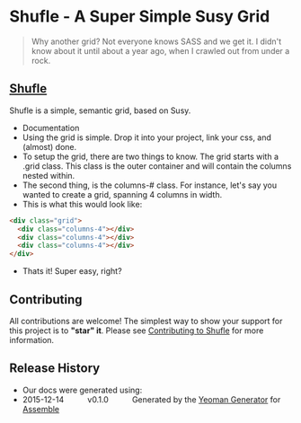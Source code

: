 # Shufle - A Super Simple Susy Grid

> Why another grid? Not everyone knows SASS and we get it. I didn't know about it until about a year ago, when I crawled out from under a rock.

## [Shufle](http://becandoo.github.io/shufle)

Shufle is a simple, semantic grid, based on Susy.

* Documentation
* Using the grid is simple. Drop it into your project, link your css, and (almost) done.
* To setup the grid, there are two things to know. The grid starts with a .grid class. This class is the outer container and will contain the columns nested within.
* The second thing, is the columns-# class. For instance, let's say you wanted to create a grid, spanning 4 columns in width.
* This is what this would look like:

```html
<div class="grid">
  <div class="columns-4"></div>
  <div class="columns-4"></div>
  <div class="columns-4"></div>
</div>
```

* Thats it! Super easy, right?

## Contributing
All contributions are welcome! The simplest way to show your support for this project is to **"star" it**. Please see [Contributing to Shufle](http://github.com/shufle/contributing) for more information.

## Release History
 * Our docs were generated using:
 * 2015-12-14   v0.1.0   Generated by the [Yeoman Generator](https://github.com/assemble/generator-assemble) for [Assemble](http://assemble.io)
